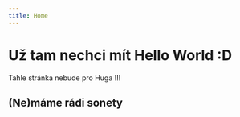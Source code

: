 ```yaml
---
title: Home
---
```


# Už tam nechci mít Hello World :D 

Tahle stránka nebude pro Huga !!! 

## (Ne)máme rádi sonety 



